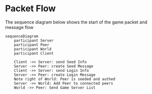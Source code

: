 # Packet Flow

The sequence diagram below shows the start of the game packet and message flow

```mermaid
sequenceDiagram
    participant Server
    participant Peer
    participant World
    participant Client

    Client ->> Server: send Seed Info
    Server ->> Peer: create Seed Message
    Client ->> Server: send Login Info
    Server ->> Peer: create Login Message
    Note right of World: Peer is seeded and authed
    Server ->> World: Add Peer to connected peers
    World ->> Peer: Send Game Server List

```